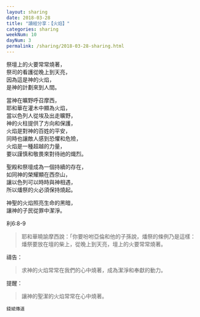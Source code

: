 ```yaml
---
layout: sharing
date: 2018-03-28
title: "讀經分享：【火焰】"
categories: sharing
weekNum: 10
dayNum: 3
permalink: /sharing/2018-03-28-sharing.html
---
```


祭壇上的火要常常燒著，  
祭司的看護從晚上到天亮，  
因為這是神的火焰，  
是神的計劃來到人間。  

當神在曠野呼召摩西，  
耶和華在灌木中顯為火焰，  
當以色列人從埃及出走曠野，  
神的火柱提供了方向和保護，  
火焰是對神的百姓的平安，  
同時也讓敵人感到恐懼和危險，  
火焰是一種超越的力量，  
要以謹慎和敬畏來對待祂的熾烈。  

聖殿和祭壇成為一個持續的存在，  
如同神的榮耀顯在西奈山，  
讓以色列可以時時與神相遇，  
所以燔祭的火必須保持燒起。  

神聖的火焰照亮生命的黑暗，  
讓神的子民從罪中潔淨。  

利6:8-9
> 耶和華曉諭摩西說：「你要吩咐亞倫和他的子孫說，燔祭的條例乃是這樣：燔祭要放在壇的柴上，從晚上到天亮，壇上的火要常常燒著。

禱告：
> 求神的火焰常常在我們的心中燒著，成為潔淨和奉獻的動力。

提醒：
> 讓神的聖潔的火焰常常在心中燒著。

`錢斌傳道`
